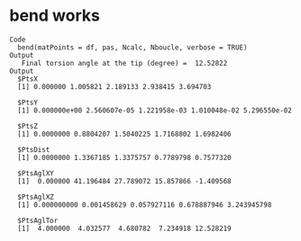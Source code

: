 # bend works

    Code
      bend(matPoints = df, pas, Ncalc, Nboucle, verbose = TRUE)
    Output
       Final torsion angle at the tip (degree) =  12.52822
    Output
      $PtsX
      [1] 0.000000 1.005821 2.189133 2.938415 3.694703
      
      $PtsY
      [1] 0.000000e+00 2.560607e-05 1.221958e-03 1.010048e-02 5.296550e-02
      
      $PtsZ
      [1] 0.0000000 0.8804207 1.5040225 1.7168802 1.6982406
      
      $PtsDist
      [1] 0.0000000 1.3367185 1.3375757 0.7789798 0.7577320
      
      $PtsAglXY
      [1]  0.000000 41.196484 27.789072 15.857866 -1.409568
      
      $PtsAglXZ
      [1] 0.000000000 0.001458629 0.057927116 0.678887946 3.243945798
      
      $PtsAglTor
      [1]  4.000000  4.032577  4.680782  7.234918 12.528219
      


